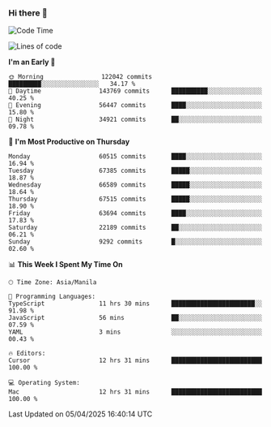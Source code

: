 ### Hi there 👋

<!--START_SECTION:waka-->
![Code Time](http://img.shields.io/badge/Code%20Time-5%2C983%20hrs%2042%20mins-blue)

![Lines of code](https://img.shields.io/badge/From%20Hello%20World%20I%27ve%20Written-128.9%20million%20lines%20of%20code-blue)

**I'm an Early 🐤** 

```text
🌞 Morning                122042 commits      █████████░░░░░░░░░░░░░░░░   34.17 % 
🌆 Daytime                143769 commits      ██████████░░░░░░░░░░░░░░░   40.25 % 
🌃 Evening                56447 commits       ████░░░░░░░░░░░░░░░░░░░░░   15.80 % 
🌙 Night                  34921 commits       ██░░░░░░░░░░░░░░░░░░░░░░░   09.78 % 
```
📅 **I'm Most Productive on Thursday** 

```text
Monday                   60515 commits       ████░░░░░░░░░░░░░░░░░░░░░   16.94 % 
Tuesday                  67385 commits       █████░░░░░░░░░░░░░░░░░░░░   18.87 % 
Wednesday                66589 commits       █████░░░░░░░░░░░░░░░░░░░░   18.64 % 
Thursday                 67515 commits       █████░░░░░░░░░░░░░░░░░░░░   18.90 % 
Friday                   63694 commits       ████░░░░░░░░░░░░░░░░░░░░░   17.83 % 
Saturday                 22189 commits       ██░░░░░░░░░░░░░░░░░░░░░░░   06.21 % 
Sunday                   9292 commits        █░░░░░░░░░░░░░░░░░░░░░░░░   02.60 % 
```


📊 **This Week I Spent My Time On** 

```text
🕑︎ Time Zone: Asia/Manila

💬 Programming Languages: 
TypeScript               11 hrs 30 mins      ███████████████████████░░   91.98 % 
JavaScript               56 mins             ██░░░░░░░░░░░░░░░░░░░░░░░   07.59 % 
YAML                     3 mins              ░░░░░░░░░░░░░░░░░░░░░░░░░   00.43 % 

🔥 Editors: 
Cursor                   12 hrs 31 mins      █████████████████████████   100.00 % 

💻 Operating System: 
Mac                      12 hrs 31 mins      █████████████████████████   100.00 % 
```


 Last Updated on 05/04/2025 16:40:14 UTC
<!--END_SECTION:waka-->


<!--
**rad182/rad182** is a ✨ _special_ ✨ repository because its `README.md` (this file) appears on your GitHub profile.

Here are some ideas to get you started:

- 🔭 I’m currently working on ...
- 🌱 I’m currently learning ...
- 👯 I’m looking to collaborate on ...
- 🤔 I’m looking for help with ...
- 💬 Ask me about ...
- 📫 How to reach me: ...
- 😄 Pronouns: ...
- ⚡ Fun fact: ...
-->
